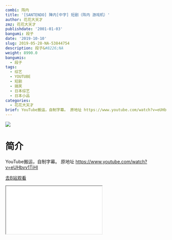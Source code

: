 ```yaml
---
combi: 阵内
title: '[SANTENDO] 陣内[中字] 短剧（阵内 游戏机）'
author: 花花大天才
zmz: 花花大天才
publishdate: '2001-01-03'
bangumi: 段子
date: '2019-10-10'
slug: 2019-05-28-NA-53844754
description: 段子&#8226;NA
weight: 8990.0
bangumis:
  - 段子
tags:
  - 综艺
  - YOUTUBE
  - 短剧
  - 搞笑
  - 日本综艺
  - 日本小品
categories:
  - 花花大天才
brief: YouTube搬运，自制字幕。 原地址 https://www.youtube.com/watch?v=eUHbvv1TiHI
---
```

![](https://raw.githubusercontent.com/tcgriffith/owaraisite/master/static/tmpimg/6edae87f1e71c74bdc98839ebec3c6d44221efb4.jpg.480.jpg)
# 简介  
YouTube搬运，自制字幕。
原地址 https://www.youtube.com/watch?v=eUHbvv1TiHI  

[去B站观看](https://www.bilibili.com/video/av53844754/)
<div class ="resp-container"><iframe class="testiframe" src="//player.bilibili.com/player.html?aid=53844754"", scrolling="no", allowfullscreen="true" > </iframe></div> 
